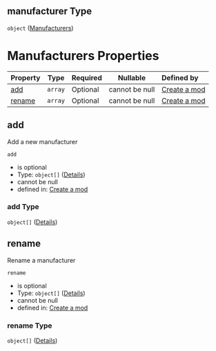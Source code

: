 ## manufacturer Type

`object` ([Manufacturers](generic-properties-manufacturers.md))

# Manufacturers Properties

| Property          | Type    | Required | Nullable       | Defined by                                                                                                                                                       |
| :---------------- | ------- | -------- | -------------- | :--------------------------------------------------------------------------------------------------------------------------------------------------------------- |
| [add](#add)       | `array` | Optional | cannot be null | [Create a mod](generic-properties-manufacturers-properties-add.md "http&#x3A;//www.city-game-studio.com/mod.json#/properties/manufacturer/properties/add")       |
| [rename](#rename) | `array` | Optional | cannot be null | [Create a mod](generic-properties-manufacturers-properties-rename.md "http&#x3A;//www.city-game-studio.com/mod.json#/properties/manufacturer/properties/rename") |

## add

Add a new manufacturer


`add`

-   is optional
-   Type: `object[]` ([Details](generic-properties-manufacturers-properties-add-items.md))
-   cannot be null
-   defined in: [Create a mod](generic-properties-manufacturers-properties-add.md "http&#x3A;//www.city-game-studio.com/mod.json#/properties/manufacturer/properties/add")

### add Type

`object[]` ([Details](generic-properties-manufacturers-properties-add-items.md))

## rename

Rename a manufacturer


`rename`

-   is optional
-   Type: `object[]` ([Details](generic-properties-manufacturers-properties-rename-items.md))
-   cannot be null
-   defined in: [Create a mod](generic-properties-manufacturers-properties-rename.md "http&#x3A;//www.city-game-studio.com/mod.json#/properties/manufacturer/properties/rename")

### rename Type

`object[]` ([Details](generic-properties-manufacturers-properties-rename-items.md))
